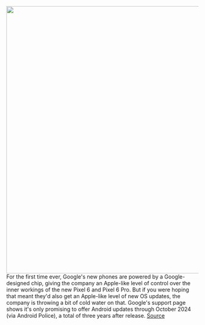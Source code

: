 <img src='https://cdn.vox-cdn.com/thumbor/QrwS6PbDQe2WyA8LKleO8kxIg6c=/0x0:1919x1077/1200x800/filters:focal(807x386:1113x692)/cdn.vox-cdn.com/uploads/chorus_image/image/70018217/qMm7BP1Fye.0.jpg' width='700px' /><br/>
For the first time ever, Google's new phones are powered by a Google-designed chip, giving the company an Apple-like level of control over the inner workings of the new Pixel 6 and Pixel 6 Pro. But if you were hoping that meant they'd also get an Apple-like level of new OS updates, the company is throwing a bit of cold water on that. Google's support page shows it's only promising to offer Android updates through October 2024 (via Android Police), a total of three years after release.
<a href='https://www.theverge.com/2021/10/19/22735485/google-pixel-6-three-years-android-updates-security-feature'> Source <a/>